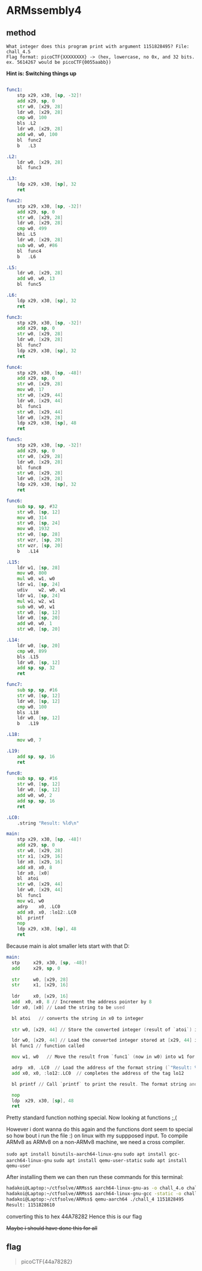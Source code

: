 # ARMssembly4

## method

```
What integer does this program print with argument 1151828495? File: chall_4.S 
Flag format: picoCTF{XXXXXXXX} -> (hex, lowercase, no 0x, and 32 bits. ex. 5614267 would be picoCTF{0055aabb})
```

**Hint is: Switching things up**


```asm

func1:
	stp	x29, x30, [sp, -32]!
	add	x29, sp, 0
	str	w0, [x29, 28]
	ldr	w0, [x29, 28]
	cmp	w0, 100
	bls	.L2
	ldr	w0, [x29, 28]
	add	w0, w0, 100
	bl	func2
	b	.L3

.L2:
	ldr	w0, [x29, 28]
	bl	func3

.L3:
	ldp	x29, x30, [sp], 32
	ret

func2:
	stp	x29, x30, [sp, -32]!
	add	x29, sp, 0
	str	w0, [x29, 28]
	ldr	w0, [x29, 28]
	cmp	w0, 499
	bhi	.L5
	ldr	w0, [x29, 28]
	sub	w0, w0, #86
	bl	func4
	b	.L6

.L5:
	ldr	w0, [x29, 28]
	add	w0, w0, 13
	bl	func5

.L6:
	ldp	x29, x30, [sp], 32
	ret

func3:
	stp	x29, x30, [sp, -32]!
	add	x29, sp, 0
	str	w0, [x29, 28]
	ldr	w0, [x29, 28]
	bl	func7
	ldp	x29, x30, [sp], 32
	ret

func4:
	stp	x29, x30, [sp, -48]!
	add	x29, sp, 0
	str	w0, [x29, 28]
	mov	w0, 17
	str	w0, [x29, 44]
	ldr	w0, [x29, 44]
	bl	func1
	str	w0, [x29, 44]
	ldr	w0, [x29, 28]
	ldp	x29, x30, [sp], 48
	ret

func5:
	stp	x29, x30, [sp, -32]!
	add	x29, sp, 0
	str	w0, [x29, 28]
	ldr	w0, [x29, 28]
	bl	func8
	str	w0, [x29, 28]
	ldr	w0, [x29, 28]
	ldp	x29, x30, [sp], 32
	ret

func6:
	sub	sp, sp, #32
	str	w0, [sp, 12]
	mov	w0, 314
	str	w0, [sp, 24]
	mov	w0, 1932
	str	w0, [sp, 28]
	str	wzr, [sp, 20]
	str	wzr, [sp, 20]
	b	.L14

.L15:
	ldr	w1, [sp, 28]
	mov	w0, 800
	mul	w0, w1, w0
	ldr	w1, [sp, 24]
	udiv	w2, w0, w1
	ldr	w1, [sp, 24]
	mul	w1, w2, w1
	sub	w0, w0, w1
	str	w0, [sp, 12]
	ldr	w0, [sp, 20]
	add	w0, w0, 1
	str	w0, [sp, 20]

.L14:
	ldr	w0, [sp, 20]
	cmp	w0, 899
	bls	.L15
	ldr	w0, [sp, 12]
	add	sp, sp, 32
	ret

func7:
	sub	sp, sp, #16
	str	w0, [sp, 12]
	ldr	w0, [sp, 12]
	cmp	w0, 100
	bls	.L18
	ldr	w0, [sp, 12]
	b	.L19

.L18:
	mov	w0, 7

.L19:
	add	sp, sp, 16
	ret

func8:
	sub	sp, sp, #16
	str	w0, [sp, 12]
	ldr	w0, [sp, 12]
	add	w0, w0, 2
	add	sp, sp, 16
	ret

.LC0:
	.string	"Result: %ld\n"

main:
	stp	x29, x30, [sp, -48]!
	add	x29, sp, 0
	str	w0, [x29, 28]
	str	x1, [x29, 16]
	ldr	x0, [x29, 16]
	add	x0, x0, 8
	ldr	x0, [x0]
	bl	atoi
	str	w0, [x29, 44]
	ldr	w0, [x29, 44]
	bl	func1
	mov	w1, w0
	adrp	x0, .LC0
	add	x0, x0, :lo12:.LC0
	bl	printf
	nop
	ldp	x29, x30, [sp], 48
	ret

```

Because main is alot smaller lets start with that D:

```asm
main:
  stp     x29, x30, [sp, -48]! 
  add     x29, sp, 0   
    
  str     w0, [x29, 28]  
  str     x1, [x29, 16]  
    
  ldr     x0, [x29, 16] 
  add  x0, x0, 8 // Increment the address pointer by 8
  ldr x0, [x0] // Load the string to be used

  bl atoi   // converts the string in x0 to integer
    
  str w0, [x29, 44] // Store the converted integer (result of `atoi`) in [x29 + 44].

  ldr w0, [x29, 44] // Load the converted integer stored at [x29, 44] into w0.
  bl func1 // function called

  mov w1, w0   // Move the result from `func1` (now in w0) into w1 for use as the second argument to `printf`.

  adrp  x0, .LC0  // Load the address of the format string (`"Result: %ld\n"`) into x0. The adrp instruction loads the page address.
  add x0, x0, :lo12:.LC0  // completes the address of the tag lo12

  bl printf // Call `printf` to print the result. The format string and the result are passed in x0 and w1, respectively.

  nop                              
  ldp  x29, x30, [sp], 48
  ret                              

```

Pretty standard function nothing special.
Now looking at functions ;,(

However i dont wanna do this again and the functions dont seem to special so how bout i run the file :) on linux with my suppposed input.
To compile ARMv8 as ARMv8 on a non-ARMv8 machine, we need a cross compiler. 

``sudo apt install binutils-aarch64-linux-gnu``
``sudo apt install gcc-aarch64-linux-gnu``
``sudo apt install qemu-user-static``
``sudo apt install qemu-user``

After installing them we can then run these commands for this terminal:  

```bash
hadakoi@Laptop:~/ctfsolve/ARMss$ aarch64-linux-gnu-as -o chall_4.o chall_4.S
hadakoi@Laptop:~/ctfsolve/ARMss$ aarch64-linux-gnu-gcc -static -o chall_4 chall_4.o
hadakoi@Laptop:~/ctfsolve/ARMss$ qemu-aarch64 ./chall_4 1151828495
Result: 1151828610
```
converting this to hex 44A78282
Hence this is our flag


~~Maybe i should have done this for all~~

## flag

> picoCTF{44a78282}